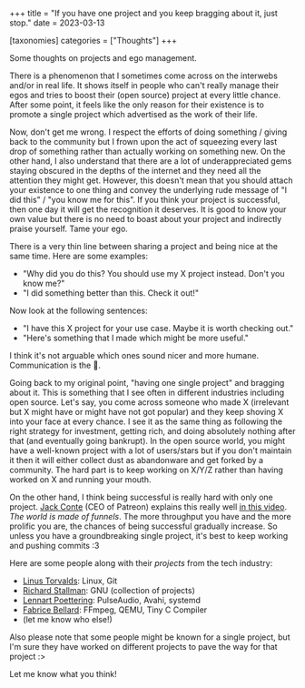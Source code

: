 +++
title = "If you have one project and you keep bragging about it, just stop."
date = 2023-03-13

[taxonomies]
categories = ["Thoughts"]
+++

Some thoughts on projects and ego management.

<!-- more -->

There is a phenomenon that I sometimes come across on the interwebs and/or in real life. It shows itself in people who can't really manage their egos and tries to boost their (open source) project at every little chance. After some point, it feels like the only reason for their existence is to promote a single project which advertised as the work of their life.

Now, don't get me wrong. I respect the efforts of doing something / giving back to the community but I frown upon the act of squeezing every last drop of something rather than actually working on something new. On the other hand, I also understand that there are a lot of underappreciated gems staying obscured in the depths of the internet and they need all the attention they might get. However, this doesn't mean that you should attach your existence to one thing and convey the underlying rude message of "I did this" / "you know me for this". If you think your project is successful, then one day it will get the recognition it deserves. It is good to know your own value but there is no need to boast about your project and indirectly praise yourself. Tame your ego.

There is a very thin line between sharing a project and being nice at the same time. Here are some examples:

- "Why did you do this? You should use my X project instead. Don't you know me?"
- "I did something better than this. Check it out!"

Now look at the following sentences:

- "I have this X project for your use case. Maybe it is worth checking out."
- "Here's something that I made which might be more useful."

I think it's not arguable which ones sound nicer and more humane. Communication is the 🔑.

Going back to my original point, "having one single project" and bragging about it. This is something that I see often in different industries including open source. Let's say, you come across someone who made X (irrelevant but X might have or might have not got popular) and they keep shoving X into your face at every chance. I see it as the same thing as following the right strategy for investment, getting rich, and doing absolutely nothing after that (and eventually going bankrupt). In the open source world, you might have a well-known project with a lot of users/stars but if you don't maintain it then it will either collect dust as abandonware and get forked by a community. The hard part is to keep working on X/Y/Z rather than having worked on X and running your mouth.

On the other hand, I think being successful is really hard with only one project. [Jack Conte](https://en.wikipedia.org/wiki/Jack_Conte) (CEO of Patreon) explains this really well [in this video](https://www.youtube.com/watch?v=5EuWCFCgy58). _The world is made of funnels_. The more throughput you have and the more prolific you are, the chances of being successful gradually increase. So unless you have a groundbreaking single project, it's best to keep working and pushing commits :3

Here are some people along with their _projects_ from the tech industry:

- [Linus Torvalds](https://en.wikipedia.org/wiki/Linus_Torvalds): Linux, Git
- [Richard Stallman](https://en.wikipedia.org/wiki/Richard_Stallman): GNU (collection of projects)
- [Lennart Poettering](https://en.wikipedia.org/wiki/Lennart_Poettering): PulseAudio, Avahi, systemd
- [Fabrice Bellard](https://en.wikipedia.org/wiki/Fabrice_Bellard): FFmpeg, QEMU, Tiny C Compiler
- (let me know who else!)

Also please note that some people might be known for a single project, but I'm sure they have worked on different projects to pave the way for that project :>

Let me know what you think!
